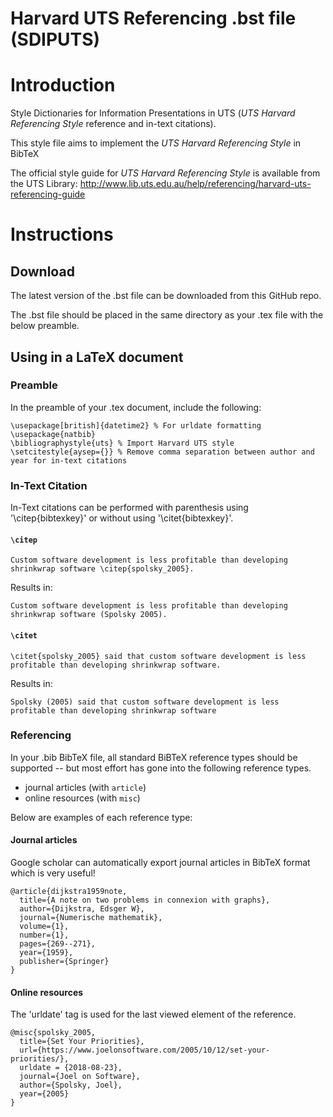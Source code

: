 Harvard UTS Referencing .bst file (SDIPUTS)
==================================

# Introduction 
Style Dictionaries for Information Presentations in UTS (_UTS Harvard Referencing Style_ reference and in-text citations).

This style file aims to implement the _UTS Harvard Referencing Style_ in BibTeX

The official style guide for _UTS Harvard Referencing Style_ is available from the UTS Library:
http://www.lib.uts.edu.au/help/referencing/harvard-uts-referencing-guide

# Instructions
## Download
The latest version of the .bst file can be downloaded from this GitHub repo.

The .bst file should be placed in the same directory as your .tex file with the below preamble.

## Using in a LaTeX document
### Preamble 
In the preamble of your .tex document, include the following:

```
\usepackage[british]{datetime2} % For urldate formatting
\usepackage{natbib}
\bibliographystyle{uts} % Import Harvard UTS style
\setcitestyle{aysep={}} % Remove comma separation between author and year for in-text citations
```

### In-Text Citation
In-Text citations can be performed with parenthesis using '\citep{bibtexkey}' or without using '\citet{bibtexkey}'.

#### `\citep`
```
Custom software development is less profitable than developing shrinkwrap software \citep{spolsky_2005}.
```

Results in:
```
Custom software development is less profitable than developing shrinkwrap software (Spolsky 2005).
```

#### `\citet`
```
\citet{spolsky_2005} said that custom software development is less profitable than developing shrinkwrap software.
```

Results in:
```
Spolsky (2005) said that custom software development is less profitable than developing shrinkwrap software
```

### Referencing
In your .bib BibTeX file, all standard BiBTeX reference types should be supported -- but most effort has gone into the following reference types.

* journal articles (with `article`)
* online resources (with `misc`)

Below are examples of each reference type:

#### Journal articles
Google scholar can automatically export journal articles in BibTeX format which is very useful!

```
@article{dijkstra1959note,
  title={A note on two problems in connexion with graphs},
  author={Dijkstra, Edsger W},
  journal={Numerische mathematik},
  volume={1},
  number={1},
  pages={269--271},
  year={1959},
  publisher={Springer}
}
```

#### Online resources
The 'urldate' tag is used for the last viewed element of the reference.

```
@misc{spolsky_2005, 
  title={Set Your Priorities}, 
  url={https://www.joelonsoftware.com/2005/10/12/set-your-priorities/}, 
  urldate = {2018-08-23},
  journal={Joel on Software}, 
  author={Spolsky, Joel}, 
  year={2005}
}
```
